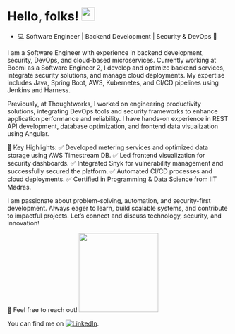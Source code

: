 # Hello, folks! <img src="https://raw.githubusercontent.com/MartinHeinz/MartinHeinz/master/wave.gif" width="30px">

- 💻 Software Engineer | Backend Development | Security & DevOps 🚀

I am a Software Engineer with experience in backend development, security, DevOps, and cloud-based microservices. Currently working at Boomi as a Software Engineer 2, I develop and optimize backend services, integrate security solutions, and manage cloud deployments. My expertise includes Java, Spring Boot, AWS, Kubernetes, and CI/CD pipelines using Jenkins and Harness.

Previously, at Thoughtworks, I worked on engineering productivity solutions, integrating DevOps tools and security frameworks to enhance application performance and reliability. I have hands-on experience in REST API development, database optimization, and frontend data visualization using Angular.

🔹 Key Highlights:
✅ Developed metering services and optimized data storage using AWS Timestream DB.
✅ Led frontend visualization for security dashboards.
✅ Integrated Snyk for vulnerability management and successfully secured the platform.
✅ Automated CI/CD processes and cloud deployments.
✅ Certified in Programming & Data Science from IIT Madras.

I am passionate about problem-solving, automation, and security-first development. Always eager to learn, build scalable systems, and contribute to impactful projects. Let’s connect and discuss technology, security, and innovation!

📩 Feel free to reach out!
<img height="180em" src="https://github-readme-stats.vercel.app/api?username=abhishekanuj26&show_icons=true&hide_border=true&&count_private=true&include_all_commits=true" />

<!-- Actual text -->

You can find me on [![LinkedIn][2.2]][2].

<!-- Icons -->


[2.2]: https://raw.githubusercontent.com/MartinHeinz/MartinHeinz/master/linkedin-3-16.png (LinkedIn icon without padding)

<!-- Links to your social media accounts -->


[2]: https://www.linkedin.com/in/abhishekanuj26091999/



<!---
abhishekanuj26/abhishekanuj26 is a ✨ special ✨ repository because its `README.md` (this file) appears on your GitHub profile.
You can click the Preview link to take a look at your changes.
--->
